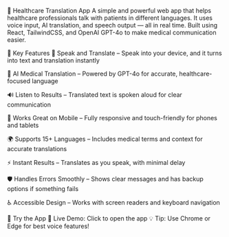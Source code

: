 🏥 Healthcare Translation App
A simple and powerful web app that helps healthcare professionals talk with patients in different languages. It uses voice input, AI translation, and speech output — all in real time. Built using React, TailwindCSS, and OpenAI GPT-4o to make medical communication easier.



🌟 Key Features
🎤 Speak and Translate – Speak into your device, and it turns into text and translation instantly

🤖 AI Medical Translation – Powered by GPT-4o for accurate, healthcare-focused language

🔊 Listen to Results – Translated text is spoken aloud for clear communication

📱 Works Great on Mobile – Fully responsive and touch-friendly for phones and tablets

🌍 Supports 15+ Languages – Includes medical terms and context for accurate translations

⚡ Instant Results – Translates as you speak, with minimal delay

🛡️ Handles Errors Smoothly – Shows clear messages and has backup options if something fails

♿ Accessible Design – Works with screen readers and keyboard navigation

🚀 Try the App
🔗 Live Demo: Click to open the app
💡 Tip: Use Chrome or Edge for best voice features!
